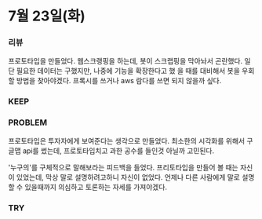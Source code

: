 # 7월 23일(화)

### 리뷰

프로토타입을 만들었다.
웹스크랭핑을 하는데, 봇이 스크랩핑을 막아놔서 곤란했다. 일단 필요한 데이터는 구했지만, 나중에 기능을 확장한다고 했
을 때를 대비해서 봇을 우회할 방법을 찾아야겠다. 프록시를 쓰거나 aws 람다를 쓰면 되지 않을까 싶다.

### KEEP

### PROBLEM

프로토타입은 투자자에게 보여준다는 생각으로 만들었다. 최소한의 시각화를 위해서 구글맵 api를 썼는데, 프로토타입치고
과한 공수를 들인것 아닐까 고민된다.

'누구의'를 구체적으로 말해보라는 피드백을 들었다. 프리토타입을 만들어 볼 때는 자신이 있었는데, 막상 말로 설명하려고하니
자신이 없었다. 언제나 다른 사람에게 말로 설명 할 수 있을때까지 의심하고 토론하는 자세를 가져야겠다.

### TRY
